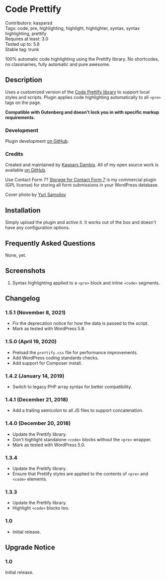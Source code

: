 # Code Prettify

Contributors: kasparsd   
Tags: code, pre, highlighting, highlight, highlighter, syntax, syntax highlighting, prettify   
Requires at least: 3.0   
Tested up to: 5.8   
Stable tag: trunk   

100% automatic code highlighting using the Prettify library. No shortcodes, no classnames, fully automatic and pure awesome.


## Description

Uses a customized version of the [Code Prettify library](https://github.com/kasparsd/code-prettify-lib/pull/1) to support local styles and scripts. Plugin applies code highlighting automatically to all `<pre>` tags on the page.

**Compatible with Gutenberg and doesn't lock you in with specific markup requirements.**

### Development

Plugin development [on GitHub](https://github.com/kasparsd/code-prettify).

### Credits

Created and maintained by [Kaspars Dambis](https://kaspars.net). All of my open source work is available [on GitHub](https://github.com/kasparsd).

Use Contact Form 7? [Storage for Contact Form 7](http://preseto.com/go/cf7-storage) is my commercial plugin (GPL license) for storing all form submissions in your WordPress database.

Cover photo by [Yuri Samoilov](https://www.flickr.com/photos/110751683@N02/13334080323/)


## Installation

Simply upload the plugin and active it. It works out of the box and doesn't have any configuration options.


## Frequently Asked Questions

None, yet.


## Screenshots

1. Syntax highlighting applied to a `<pre>` block and inline `<code>` segments.


## Changelog

### 1.5.1 (November 8, 2021)

- Fix the deprecation notice for how the data is passed to the script.
- Mark as tested with WordPress 5.8.

### 1.5.0 (April 19, 2020)

- Preload the `prettify.css` file for performance improvements.
- Add WordPress coding standards checks.
- Add support for Composer install.

### 1.4.2 (January 14, 2019)

- Switch to legacy PHP array syntax for better compatibility.

### 1.4.1 (December 21, 2018)

- Add a trailing semicolon to all JS files to support concatenation.

### 1.4.0 (December 20, 2018)

- Update the Prettify library.
- Don't highlight standalone `<code>` blocks without the `<pre>` wrapper.
- Mark as tested with WordPress 5.0.

### 1.3.4

- Update the Prettify library.
- Ensure that Prettify styles are applied to the contents of `<pre>` and `<code>` elements.

### 1.3.3

- Update the Prettify library.
- Highlight `<code>` blocks too.

### 1.0

- Initial release.


## Upgrade Notice

### 1.0

Initial release.
